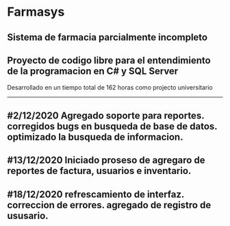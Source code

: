 # Farmasys
Sistema de farmacia parcialmente incompleto
------------------------------------------------------------------------------------
Proyecto de codigo libre para el entendimiento de la programacion en C# y SQL Server
------------------------------------------------------------------------------------
Desarrollado en un tiempo total de 162 horas
como projecto universitario

------------------------------------------------------------------------------------
#2/12/2020
Agregado soporte para reportes.
corregidos bugs en busqueda de base de datos.
optimizado la busqueda de informacion.
------------------------------------------------------------------------------------
#13/12/2020
Iniciado proseso de agregaro de reportes de factura, usuarios e inventario.
------------------------------------------------------------------------------------
#18/12/2020
refrescamiento de interfaz.
correccion de errores.
agregado de registro de ususario.
------------------------------------------------------------------------------------
